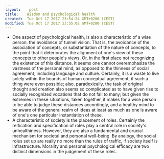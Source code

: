 ```yaml
---
layout:    post
title:    Wisdom and psychological health
created:  Tue Oct 17 2017 23:54:24 GMT+0200 (CEST)
modified: Tue Oct 17 2017 23:55:02 GMT+0200 (CEST)
---
```


- One aspect of psychological health, is also a characteristic of a wise person: the avoidance of tunnel vision. That is, the avoidance of the association of concepts, or substantiation of the nature of concepts, to the point that it deteriorates the alignment of one's view of these concepts to other people's views. Or, in the first place not recognizing the existence of this distance. It seems one cannot overemphasize the vastness of the personal mind, as opposed to the thinness of social agreement, including language and culture. Certainly, it is a waste to live solely within the bounds of human conceptual agreement, if such a thing were even possible; also, paradoxically, the task of original thought and creation also seems so complicated as to have given rise to socially recognized vocations that do not fall to many; but given the extremes in these situations, taken together, it makes for a wise person to be able to judge these distances accordingly, and a healthy mind to be aware of the general realm of ideas at least as much as one is aware of one's one particular instantiation of these.
- A characteristic of society is the placement of roles. Certainly the reification and specification of roles play a central role in society's unhealthiness. However, they are also a fundamental and crucial mechanism for societal and personal well-being. By analogy, the social roles set up are really no more than the rules of traffic, if society itself is infrastructure. Morality and personal psychological efficacy are two distinct dimensions in the judgement of these roles.